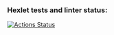 ### Hexlet tests and linter status:
[![Actions Status](https://github.com/pipez1985/backend-project-44/workflows/hexlet-check/badge.svg)](https://github.com/pipez1985/backend-project-44/actions)
